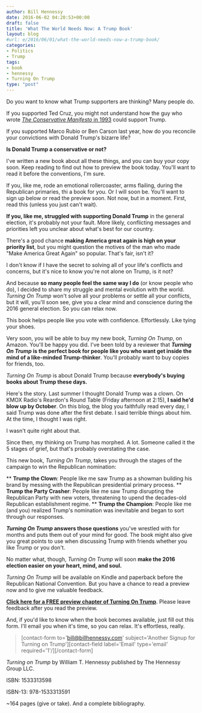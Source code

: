 ```yaml
---
author: Bill Hennessy
date: 2016-06-02 04:20:53+00:00
draft: false
title: 'What The World Needs Now: A Trump Book'
layout: blog
#url: e/2016/06/01/what-the-world-needs-now-a-trump-book/
categories:
- Politics
- Trump
tags:
- book
- hennessy
- Turning On Trump
type: "post"
---
```


Do you want to know what Trump supporters are thinking? Many people do.

If you supported Ted Cruz, you might not understand how the guy who wrote [_The Conservative Manifesto_ in 1993](https://hennessysview.com/books-by-bill-hennessy/) could support Trump.

If you supported Marco Rubio or Ben Carson last year, how do you reconcile your convictions with Donald Trump's bizarre life?

**Is Donald Trump a conservative or not?**

I've written a new book about all these things, and you can buy your copy soon. Keep reading to find out how to preview the book today. You'll want to read it before the conventions, I'm sure.

If you, like me, rode an emotional rollercoaster, arms flailing, during the Republican primaries, thi a book for you. Or I will soon be. You'll want to sign up below or read the preview soon. Not now, but in a moment. First, read this (unless you just can't wait).

**If you, like me, struggled with supporting Donald Trump** in the general election, it's probably not your fault. More likely, conflicting messages and priorities left you unclear about what's best for our country.

There's a good chance **making America great again is high on your priority list**, but you might question the motives of the man who made "Make America Great Again" so popular. That's fair, isn't it?

I don't know if I have the secret to solving all of your life's conflicts and concerns, but it's nice to know you're not alone on Trump, is it not?

And because **so many people feel the same way I do** (or know people who do), I decided to share my struggle and mental evolution with the world. _Turning On Trump_ won't solve all your problems or settle all your conflicts, but it will, you'll soon see, give you a clear mind and conscience during the 2016 general election. So you can relax now.

This book helps people like you vote with confidence. Effortlessly. Like tying your shoes.

Very soon, you will be able to buy my new book, _Turning On Trump_, on Amazon. You'll be happy you did. I've been told by a reviewer that **_Turning On Trump_ is the perfect book for people like you who want get inside the mind of a like-minded Trump-thinker**. You'll probably want to buy copies for friends, too.

_Turning On Trump_ is about Donald Trump because **everybody's buying books about Trump these days.**

Here's the story. Last summer I thought Donald Trump was a clown. On KMOX Radio's Reardon's Round Table (Friday afternoon at 2:15), **I said he'd blow up by October**. On this blog, the blog you faithfully read every day, I said Trump was done after the first debate. I said terrible things about him. At the time, I thought I was right.

I wasn't quite right about that.

Since then, my thinking on Trump has morphed. A lot. Someone called it the 5 stages of grief, but that's probably overstating the case.

This new book, _Turning On Trump_, takes you through the stages of the campaign to win the Republican nomination:




** **Trump the Clown**: People like me saw Trump as a showman building his brand by messing with the Republican presidential primary process.
** **Trump the Party Crasher**: People like me saw Trump disrupting the Republican Party with new voters, threatening to upend the decades-old Republican establishment regime.
** **Trump the Champion**: People like me (and you) realized Trump's nomination was inevitable and began to sort through our responses.


**_Turning On Trump_ answers those questions** you've wrestled with for months and puts them out of your mind for good. The book might also give you great points to use when discussing Trump with friends whether you like Trump or you don't.

No matter what, though, _Turning On Trump_ will soon **make the 2016 election easier on your heart, mind, and soul.**

_Turning On Trump_ will be available on Kindle and paperback before the Republican National Convention. But you have a chance to read a preview now and to give me valuable feedback.

**[Click here for a FREE preview chapter of Turning On Trump](https://www.createspace.com/Preview/1193049)**. Please leave feedback after you read the preview.

And, if you'd like to know when the book becomes available, just fill out this form. I'll email you when it's time, so you can relax. It's effortless, really.



> [contact-form to='bill@billhennessy.com' subject='Another Signup for Turning on Trump'][contact-field label='Email' type='email' required='1'/][/contact-form]



_Turning on Trump_ by William T. Hennessy published by The Hennessy Group LLC.

ISBN: 1533313598

ISBN-13: 978-1533313591

~164 pages (give or take). And a complete bibliography.
